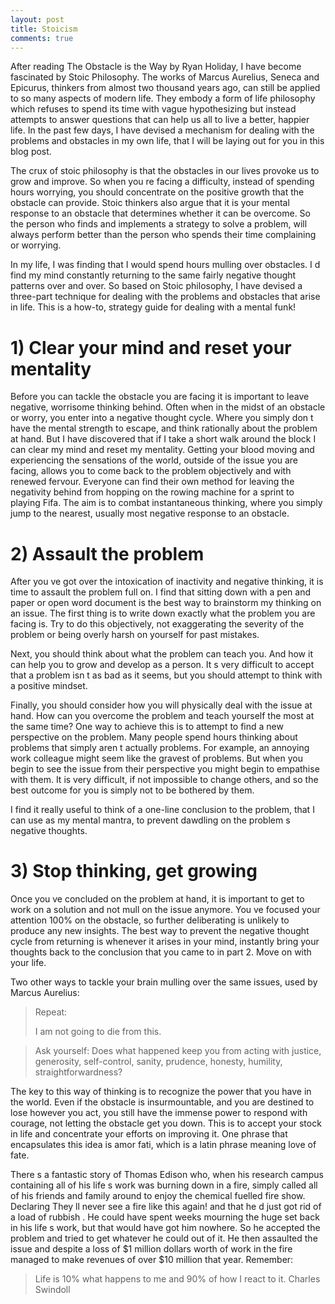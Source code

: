 ```yaml
---
layout: post
title: Stoicism
comments: true
---
```


After reading  The Obstacle is the Way  by Ryan Holiday, I have become fascinated by Stoic Philosophy. The works of Marcus Aurelius, Seneca and Epicurus, thinkers from almost two thousand years ago, can still be applied to so many aspects of modern life. They embody a form of  life philosophy  which refuses to spend its time with vague hypothesizing but instead attempts to answer questions that can help us all to live a better, happier life. In the past few days, I have devised a mechanism for dealing with the problems and obstacles in my own life, that I will be laying out for you in this blog post.

The crux of stoic philosophy is that the obstacles in our lives provoke us to grow and improve. So when you re facing a difficulty, instead of spending hours worrying, you should concentrate on the positive growth that the obstacle can provide. Stoic thinkers also argue that it is your mental response to an obstacle that determines whether it can be overcome. So the person who finds and implements a strategy to solve a problem, will always perform better than the person who spends their time complaining or worrying.

In my life, I was finding that I would spend hours mulling over obstacles. I d find my mind constantly returning to the same fairly negative thought patterns over and over. So based on Stoic philosophy, I have devised a three-part technique for dealing with the problems and obstacles that arise in life. This is a how-to, strategy guide for dealing with a mental funk!

# 1) Clear your mind and reset your mentality

Before you can tackle the obstacle you are facing it is important to leave negative, worrisome thinking behind. Often when in the midst of an obstacle or worry, you enter into a negative thought cycle. Where you simply don t have the mental strength to escape, and think rationally about the problem at hand. But I have discovered that if I take a short walk around the block I can clear my mind and reset my mentality. Getting your blood moving and experiencing the sensations of the world, outside of the issue you are facing, allows you to come back to the problem objectively and with renewed fervour. Everyone can find their own method for leaving the negativity behind from hopping on the rowing machine for a sprint to playing Fifa. The aim is to combat instantaneous thinking, where you simply jump to the nearest, usually most negative response to an obstacle.

# 2) Assault the problem

After you ve got over the intoxication of inactivity and negative thinking, it is time to assault the problem full on.
I find that sitting down with a pen and paper or open word document is the best way to brainstorm my thinking on an issue. The first thing is to write down exactly what the problem you are facing is. Try to do this objectively, not exaggerating the severity of the problem or being overly harsh on yourself for past mistakes.

Next, you should think about what the problem can teach you. And how it can help you to grow and develop as a person. It s very difficult to accept that a problem isn t as bad as it seems, but you should attempt to think with a positive mindset.

Finally, you should consider how you will physically deal with the issue at hand. How can you overcome the problem and teach yourself the most at the same time? One way to achieve this is to attempt to find a new perspective on the problem. Many people spend hours thinking about problems that simply aren t actually problems. For example, an annoying work colleague might seem like the gravest of problems. But when you begin to see the issue from their perspective you might begin to empathise with them. It is very difficult, if not impossible to change others, and so the best outcome for you is simply not to be bothered by them.

I find it really useful to think of a one-line conclusion to the problem, that I can use as my mental mantra, to prevent dawdling on the problem s negative thoughts.

# 3) Stop thinking, get growing

Once you ve concluded on the problem at hand, it is important to get to work on a solution and not mull on the issue anymore. You ve focused your attention 100% on the obstacle, so further deliberating is unlikely to produce any new insights. The best way to prevent the negative thought cycle from returning is whenever it arises in your mind, instantly bring your thoughts back to the conclusion that you came to in part 2. Move on with your life.

Two other ways to tackle your brain mulling over the same issues, used by Marcus Aurelius:

>Repeat:
>
>I am not going to die from this. 

>Ask yourself:
>Does what happened keep you from acting with justice, generosity, self-control, sanity, prudence, honesty, humility, straightforwardness? 

The key to this way of thinking is to recognize the power that you have in the world. Even if the obstacle is insurmountable, and you are destined to lose however you act, you still have the immense power to respond with courage, not letting the obstacle get you down. This is to accept your stock in life and concentrate your efforts on improving it. One phrase that encapsulates this idea is amor fati, which is a latin phrase meaning  love of fate.

There s a fantastic story of Thomas Edison who, when his research campus containing all of his life s work was burning down in a fire, simply called all of his friends and family around to enjoy the chemical fuelled fire show. Declaring  They ll never see a fire like this again!  and that he d just  got rid of a load of rubbish . He could have spent weeks mourning the huge set back in his life s work, but that would have got him nowhere. So he accepted the problem and tried to get whatever he could out of it. He then assaulted the issue and despite a loss of $1 million dollars worth of work in the fire managed to make revenues of over $10 million that year.
Remember:

> Life is 10% what happens to me and 90% of how I react to it.  Charles Swindoll